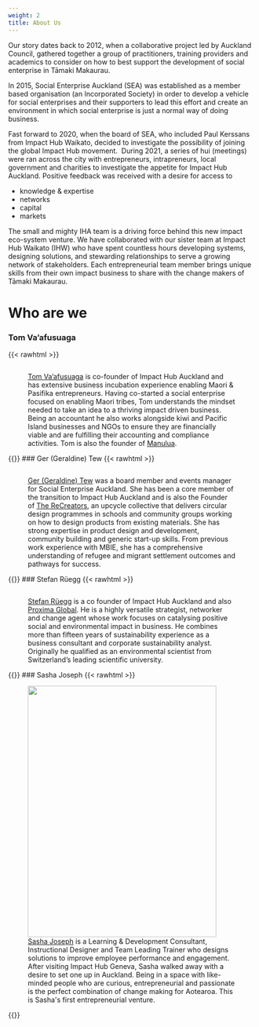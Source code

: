 ```yaml
---
weight: 2
title: About Us
---
```

Our story dates back to 2012, when a collaborative project led by Auckland Council, gathered together a group of practitioners, training providers and academics to consider on how to best support the development of social enterprise in Tāmaki Makaurau.

In 2015, Social Enterprise Auckland (SEA) was established as a member based organisation (an Incorporated Society) in order to develop a vehicle for social enterprises and their supporters to lead this effort and create an environment in which social enterprise is just a normal way of doing business.

Fast forward to 2020, when the board of SEA, who included Paul Kerssans from Impact Hub Waikato, decided to investigate the possibility of joining the global Impact Hub movement.  During 2021, a series of hui (meetings) were ran across the city with entrepreneurs, intrapreneurs, local government and charities to investigate the appetite for Impact Hub Auckland. Positive feedback was received with a desire for access to

* knowledge & expertise
* networks
* capital
* markets

The small and mighty IHA team is a driving force behind this new impact eco-system venture. We have collaborated with our sister team at Impact Hub Waikato (IHW) who have spent countless hours developing systems, designing solutions, and stewarding relationships to serve a growing network of stakeholders. Each entrepreneurial team member brings unique skills from their own impact business to share with the change makers of Tāmaki Makaurau.

# Who are we
### Tom Va’afusuaga
{{< rawhtml >}}
<figure class="rounded-xl">
  <div class="space-y-4">
        <img class="w-auto h-56 rounded-2xl mx-auto" src="/images/img_0148.jpg" alt="">
      <p class="text-lg font-medium">
        <a href="https://www.linkedin.com/in/tom-vaafusuaga/">Tom Va’afusuaga</a> is co-founder of Impact Hub Auckland and has extensive business incubation experience enabling Maori & Pasifika entrepreneurs. Having co-started a social enterprise focused on enabling Maori tribes, Tom understands the mindset needed to take an idea to a thriving impact driven business. Being an accountant he also works alongside kiwi and Pacific Island businesses and NGOs to ensure they are financially viable and are fulfilling their accounting and compliance activities. Tom is also the founder of <a href="https://www.manulua.co.nz/">Manulua</a>.
      </p>
  </div>
</figure>
{{</ rawhtml >}}
### Ger (Geraldine) Tew
{{< rawhtml >}}
<figure class="rounded-xl">
  <div class="space-y-4">
        <img class="w-auto h-56 rounded-2xl mx-auto" src="/images/ger-tew.jpg" alt="">
      <p class="text-lg font-medium">
        <a href="https://www.linkedin.com/in/geraldine-tew-19924957/">Ger (Geraldine) Tew</a>  was a board member and events manager for Social Enterprise Auckland. She has been a core member of the transition to Impact Hub Auckland and is also the Founder of <a href="https://therecreators.co.nz/">The ReCreators</a>, an upcycle collective that delivers circular design programmes in schools and community groups working on how to design products from existing materials. She has strong expertise in product design and development, community building and generic start-up skills. From previous work experience with MBIE, she has a comprehensive understanding of refugee and migrant settlement outcomes and pathways for success.
      </p>
  </div>
</figure>
{{</ rawhtml >}}
### Stefan Rüegg
{{< rawhtml >}}
<figure class="rounded-xl">
  <div class="space-y-4">
        <img class="w-auto h-56 rounded-2xl mx-auto" src="/images/stefan-photo.jpg" alt="">
      <p class="text-lg font-medium">
      <a href="https://www.linkedin.com/in/stefan-r%C3%BCegg-b488296/">Stefan Rüegg</a> is a co founder of Impact Hub Auckland and also <a href="http://proxima.global/">Proxima Global</a>. He is a highly versatile strategist, networker and change agent whose work focuses on catalysing positive social and environmental impact in business. He combines more than fifteen years of sustainability experience as a business consultant and corporate sustainability analyst. Originally he qualified as an environmental scientist from Switzerland’s leading scientific university.
      </p>
  </div>
</figure>
{{</ rawhtml >}}
### Sasha Joseph
{{< rawhtml >}}
<figure class="rounded-xl">
  <div class="space-y-4">
      <p class="text-lg font-medium">
        <img class="w-auto h-56 rounded-2xl mx-auto" src="/images/sasha-sq.jpg" alt="" width="384" height="512">
        <a href="https://www.linkedin.com/in/sasha-joseph-4a248522a/">Sasha Joseph</a> is a Learning & Development Consultant, Instructional Designer and Team Leading Trainer who designs solutions to improve employee performance and engagement. After visiting Impact Hub Geneva, Sasha walked away with a desire to set one up in Auckland. Being in a space with like-minded people who are curious, entrepreneurial and passionate is the perfect combination of change making for Aotearoa. This is Sasha's first entrepreneurial venture.
      </p>
  </div>
</figure>
{{</ rawhtml >}}
